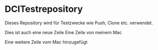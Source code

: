 # DCITestrepository

Dieses Repository wird für Testzwecke wie Push, Clone etc. verwendet.

Dies ist auch eine neue Zeile
Eine Zeile von meinem Mac

Eine weitere Zeile vom Mac hinzugefügt
